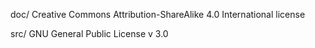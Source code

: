 doc/
Creative Commons Attribution-ShareAlike 4.0 International license

src/
GNU General Public License v 3.0
